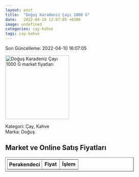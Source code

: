 ```yaml
---
layout: post
title:  "Doğuş Karadeniz Çayı 1000 G"
date:   2022-04-10 13:07:05 +0300
image: undefined
categories: cay-kahve
tags: cay-kahve
---
```


Son Güncelleme: 2022-04-10 16:07:05

<img src="undefined" width="200" alt="Doğuş Karadeniz Çayı 1000 G market fiyatları" />

Kategori: Çay, Kahve
<br />
Marka: Doğuş

<h2>Market ve Online Satış Fiyatları</h2>

<table border="1" style="padding: 5px;width:80%;">
  <tr>
    <td style="padding: 5px;"><strong>Perakendeci</strong></td>
    <td><strong>Fiyat</strong></td>
    <td><strong>İşlem</strong></td>
  </tr>
  
</table>
